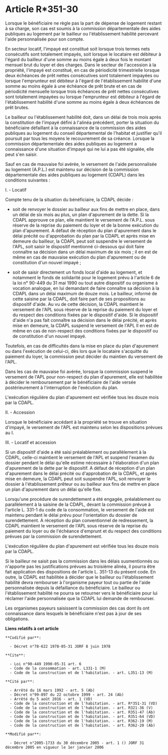 # Article R*351-30

Lorsque le bénéficiaire ne règle pas la part de dépense de logement restant à sa charge, son cas est soumis à la commission
départementale des aides publiques au logement par le bailleur ou l'établissement habilité percevant l'aide personnalisée
pour son compte.

En secteur locatif, l'impayé est constitué soit lorsque trois termes nets consécutifs sont totalement impayés, soit lorsque
le locataire est débiteur à l'égard du bailleur d'une somme au moins égale à deux fois le montant mensuel brut du loyer et
des charges. Dans le secteur de l'accession à la propriété, l'impayé est constitué, en cas de périodicité trimestrielle
lorsque deux échéances de prêt nettes consécutives sont totalement impayées ou lorsque l'emprunteur est débiteur à l'égard de
l'établissement habilité d'une somme au moins égale à une échéance de prêt brute et en cas de périodicité mensuelle lorsque
trois échéances de prêt nettes consécutives sont totalement impayées ou lorsque l'emprunteur est débiteur à l'égard de
l'établissement habilité d'une somme au moins égale à deux échéances de prêt brutes.

Le bailleur ou l'établissement habilité doit, dans un délai de trois mois après la constitution de l'impayé défini à l'alinéa
précédent, porter la situation du bénéficiaire défaillant à la connaissance de la commission des aides publiques au logement
du conseil départemental de l'habitat et justifier qu'il poursuit par tous les moyens le recouvrement de sa créance. Lorsque
la commission départementale des aides publiques au logement a connaissance d'une situation d'impayé qui ne lui a pas été
signalée, elle peut s'en saisir.

Sauf en cas de mauvaise foi avérée, le versement de l'aide personnalisée au logement (A.P.L.) est maintenu sur décision de la
commission départementale des aides publiques au logement (CDAPL) dans les conditions suivantes :

I. - Locatif

Compte tenu de la situation du bénéficiaire, la CDAPL décide :

- soit de renvoyer le dossier au bailleur aux fins de mettre en place, dans un délai de six mois au plus, un plan d'apurement
de la dette. Si la CDAPL approuve ce plan, elle maintient le versement de l'A.P.L. sous réserve de la reprise du paiement du
loyer et de la bonne exécution du plan d'apurement. A défaut de réception du plan d'apurement dans le délai précité ou
d'approbation du plan par la CDAPL et après mise en demeure du bailleur, la CDAPL peut soit suspendre le versement de l'APL,
soit saisir le dispositif mentionné ci-dessous qui doit faire connaître sa décision dans un délai maximum de six mois ; il en
est de même en cas de mauvaise exécution du plan d'apurement ou de constitution d'un nouvel impayé ;

- soit de saisir directement un fonds local d'aide au logement, et notamment le fonds de solidarité pour le logement prévu à
l'article 6 de la loi n° 90-449 du 31 mai 1990 ou tout autre dispositif ou organisme à vocation analogue, en lui demandant de
faire connaître sa décision à la CDAPL dans un délai maximum de douze mois. Le bailleur, informé de cette saisine par la
CDAPL, doit faire part de ses propositions au dispositif d'aide. Au vu de cette décision, la CDAPL maintient le versement de
l'APL sous réserve de la reprise du paiement du loyer et du respect des conditions fixées par le dispositif d'aide. Si le
dispositif d'aide n'a pas fait connaître sa décision dans le délai précité, et après mise en demeure, la CDAPL suspend le
versement de l'APL Il en est de même en cas de non-respect des conditions fixées par le dispositif ou de constitution d'un
nouvel impayé.

Toutefois, en cas de difficultés dans la mise en place du plan d'apurement ou dans l'exécution de celui-ci, dès lors que le
locataire s'acquitte du paiement du loyer, la commission peut décider du maintien du versement de l'APL.

Dans les cas de mauvaise foi avérée, lorsque la commission suspend le versement de l'APL pour non-respect du plan
d'apurement, elle est habilitée à décider le remboursement par le bénéficiaire de l'aide versée postérieurement à
l'interruption de l'exécution du plan.

L'exécution régulière du plan d'apurement est vérifiée tous les douze mois par la CDAPL.

II. - Accession

Lorsque le bénéficiaire accédant à la propriété se trouve en situation d'impayé, le versement de l'APL est maintenu selon les
dispositions prévues au I.

III. - Locatif et accession

Si un dispositif d'aide a été saisi préalablement ou parallèlement à la CDAPL, celle-ci maintient le versement de l'APL et
suspend l'examen du dossier pendant le délai qu'elle estime nécessaire à l'élaboration d'un plan d'apurement de la dette par
le dispositif. A défaut de réception d'un plan d'apurement dans le délai précité ou d'approbation de la CDAPL, et après mise
en demeure, la CDAPL peut soit suspendre l'APL, soit renvoyer le dossier à l'établissement prêteur ou au bailleur aux fins de
mettre en place un plan d'apurement dans un délai qu'elle fixe.

Lorsqu'une procédure de surendettement a été engagée, préalablement ou parallèlement à la saisine de la CDAPL, devant la
commission prévue à l'article L. 331-1 du code de la consommation, le versement de l'aide est maintenu pendant le délai prévu
pour l'orientation du dossier de surendettement. A réception du plan conventionnel de redressement, la CDAPL maintient le
versement de l'APL sous réserve de la reprise du paiement du loyer ou de l'échéance d'emprunt et du respect des conditions
prévues par la commission de surendettement.

L'exécution régulière du plan d'apurement est vérifiée tous les douze mois par la CDAPL.

Si le bailleur ne saisit pas la commission dans les délais susmentionnés ou n'apporte pas les justifications prévues au
troisième alinéa, il pourra être fait application des dispositions de l'article L. 351-13 du présent code. En outre, la CDAPL
est habilitée à décider que le bailleur ou l'établissement habilité devra rembourser à l'organisme payeur tout ou partie de
l'aide personnalisée depuis la défaillance du bénéficiaire. Le bailleur ou l'établissement habilité ne pourra se retourner
vers le bénéficiaire pour lui réclamer l'aide personnalisée que la CDAPL lui demande de rembourser.

Les organismes payeurs saisissent la commission des cas dont ils ont connaissance dans lesquels le bénéficiaire n'est pas à
jour de ses obligations.

**Liens relatifs à cet article**

	**Codifié par**:

	  - Décret n°78-622 1978-05-31 JORF 8 juin 1978

	**Cite**:

	  - Loi n°90-449 1990-05-31 art. 6
	  - Code de la consommation - art. L331-1 (M)
	  - Code de la construction et de l'habitation. - art. L351-13 (M)

	**Cité par**:

	  - Arrêté du 16 mars 1992 - art. 5 (Ab)
	  - Décret n°99-897 du 22 octobre 1999 - art. 24 (Ab)
	  - Arrêté du 5 août 2016 - art. 1 (VD)
	  - Code de la construction et de l'habitation. - art. R*351-31 (VD)
	  - Code de la construction et de l'habitation. - art. R321-36 (V)
	  - Code de la construction et de l'habitation. - art. R351-47 (Ab)
	  - Code de la construction et de l'habitation. - art. R351-64 (VD)
	  - Code de la construction et de l'habitation. - art. R362-19 (M)
	  - Code de la construction et de l'habitation. - art. R362-20 (Ab)

	**Modifié par**:

	  - Décret n°2005-1733 du 30 décembre 2005 - art. 1 () JORF 31 décembre 2005 en vigueur le 1er janvier 2006

